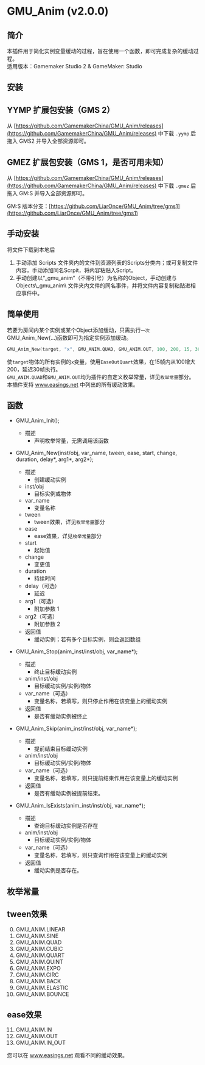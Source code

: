 GMU_Anim (v2.0.0)
=====
简介
-----
本插件用于简化实例变量缓动的过程，旨在使用一个函数，即可完成复杂的缓动过程。<br>
适用版本：Gamemaker Studio 2 & GameMaker: Studio

安装
-----
YYMP 扩展包安装（GMS 2）
-----
从 [https://github.com/GamemakerChina/GMU_Anim/releases](https://github.com/GamemakerChina/GMU_Anim/releases) 中下载 `.yymp` 后拖入 GMS2 并导入全部资源即可。

GMEZ 扩展包安装（GMS 1，是否可用未知）
-----
从 [https://github.com/GamemakerChina/GMU_Anim/releases](https://github.com/GamemakerChina/GMU_Anim/releases) 中下载 `.gmez` 后拖入 GM:S 并导入全部资源即可。

GM:S 版本分支：[https://github.com/LiarOnce/GMU_Anim/tree/gms1](https://github.com/LiarOnce/GMU_Anim/tree/gms1)

手动安装
-----
将文件下载到本地后
1. 手动添加 Scripts 文件夹内的文件到资源列表的Scripts分类内；或可复制文件内容，手动添加同名Scrpit，将内容粘贴入Script。
2. 手动创建以“_gmu_anim”（不带引号）为名称的Object，手动创建与 Objects\\_gmu_anim\\ 文件夹内文件的同名事件，并将文件内容复制粘贴进相应事件中。

简单使用
-----
若要为房间内某个实例或某个Object添加缓动，只需执行`一次`GMU_Anim_New(...)函数即可为指定实例添加缓动。
```cpp
GMU_Anim_New(target, "x", GMU_ANIM.QUAD, GMU_ANIM.OUT, 100, 200, 15, 30);
```
使`target`物体的所有实例的`x`变量，使用`EaseOutQuart`效果，在15帧内从100增大200，延迟30帧执行。<br>
`GMU_ANIM.QUAD`和`GMU_ANIM.OUT`均为插件的自定义枚举常量，详见`枚举常量`部分。<br>
本插件支持 www.easings.net 中列出的所有缓动效果。

函数
-----
* GMU_Anim_Init();
	* 描述
		* 声明枚举常量，无需调用该函数

* GMU_Anim_New(inst/obj, var_name, tween, ease, start, change, duration, delay*, arg1*, arg2*);
	* 描述
		* 创建缓动实例
	* inst/obj
		* 目标实例或物体
	* var_name
		* 变量名称
	* tween
		* tween效果，详见`枚举常量`部分
	* ease
		* ease效果，详见`枚举常量`部分
	* start
		* 起始值
	* change
		* 变更值
	* duration
		* 持续时间
	* delay（可选）
		* 延迟
	* arg1（可选）
		* 附加参数 1
	* arg2（可选）
		* 附加参数 2
	* 返回值
		* 缓动实例；若有多个目标实例，则会返回数组

* GMU_Anim_Stop(anim_inst/inst/obj, var_name*);
	* 描述
		* 终止目标缓动实例
	* anim/inst/obj
		* 目标缓动实例/实例/物体
	* var_name（可选）
		* 变量名称，若填写，则只停止作用在该变量上的缓动实例
	* 返回值
		* 是否有缓动实例被终止

* GMU_Anim_Skip(anim_inst/inst/obj, var_name*);
	* 描述
		* 提前结束目标缓动实例
	* anim/inst/obj
		* 目标缓动实例/实例/物体
	* var_name（可选）
		* 变量名称，若填写，则只提前结束作用在该变量上的缓动实例
	* 返回值
		* 是否有缓动实例被提前结束。

* GMU_Anim_IsExists(anim_inst/inst/obj, var_name*);
	* 描述
		* 查询目标缓动实例是否存在
	* anim/inst/obj
		* 目标缓动实例/实例/物体
	* var_name（可选）
		* 变量名称，若填写，则只查询作用在该变量上的缓动实例
	* 返回值
		* 缓动实例是否存在。

枚举常量
-----
tween效果
-----
0. GMU_ANIM.LINEAR
1. GMU_ANIM.SINE
2. GMU_ANIM.QUAD
3. GMU_ANIM.CUBIC
4. GMU_ANIM.QUART
5. GMU_ANIM.QUINT
6. GMU_ANIM.EXPO
7. GMU_ANIM.CIRC
8. GMU_ANIM.BACK
9. GMU_ANIM.ELASTIC
10. GMU_ANIM.BOUNCE

ease效果
-----
11. GMU_ANIM.IN
12. GMU_ANIM.OUT
13. GMU_ANIM.IN_OUT

您可以在 www.easings.net 观看不同的缓动效果。
